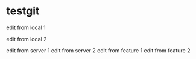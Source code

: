 # testgit

edit from local 1

edit from local 2

edit from server 1
edit from server 2
edit from feature 1
edit from feature 2
